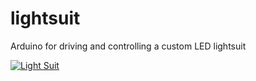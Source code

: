 lightsuit
=========

Arduino for driving and controlling a custom LED lightsuit

[![Light Suit](http://img.youtube.com/vi/DWLvp8Tb-pU/0.jpg)](http://www.youtube.com/watch?v=DWLvp8Tb-pU)
